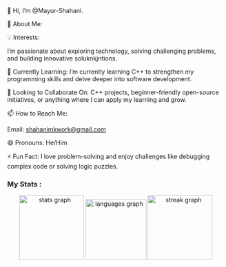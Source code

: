 👋 Hi, I’m @Mayur-Shahani.

👀 About Me:

💡 Interests:

I’m passionate about exploring technology, solving challenging problems, and building innovative soluknkjntions.

🌱 Currently Learning:
I’m currently learning C++ to strengthen my programming skills and delve deeper into software development.

💞️ Looking to Collaborate On:
C++ projects, beginner-friendly open-source initiatives, or anything where I can apply my learning and grow.

📫 How to Reach Me:

Email: shahanimkwork@gmail.com

😄 Pronouns:
He/Him

⚡ Fun Fact:
I love problem-solving and enjoy challenges like debugging complex code or solving logic puzzles.
<h3 align="left">My Stats :</h3>
<div align="center">
  <img src="https://github-readme-stats.vercel.app/api?username=Mayur-Shahani&hide_title=false&hide_rank=false&show_icons=true&include_all_commits=true&count_private=true&disable_animations=false&theme=dracula&locale=en&hide_border=false&order=1" height="150" alt="stats graph"  />
  <img src="https://github-readme-stats.vercel.app/api/top-langs?username=Mayur-Shahani&locale=en&hide_title=false&layout=compact&card_width=320&langs_count=5&theme=dracula&hide_border=false&order=2" height="141" alt="languages graph"  />
   <img src="https://streak-stats.demolab.com?user=Mayur-Shahani&locale=en&mode=daily&theme=dracula&hide_border=false&border_radius=5&order=3" height="150" alt="streak graph"  />
</div>



<!---
Mayur-Shahani/Mayur-Shahani is a ✨ special ✨ repository because its `README.md` (this file) appears on your GitHub profile.
You can click the Preview link to take a look at your changes.
--->
